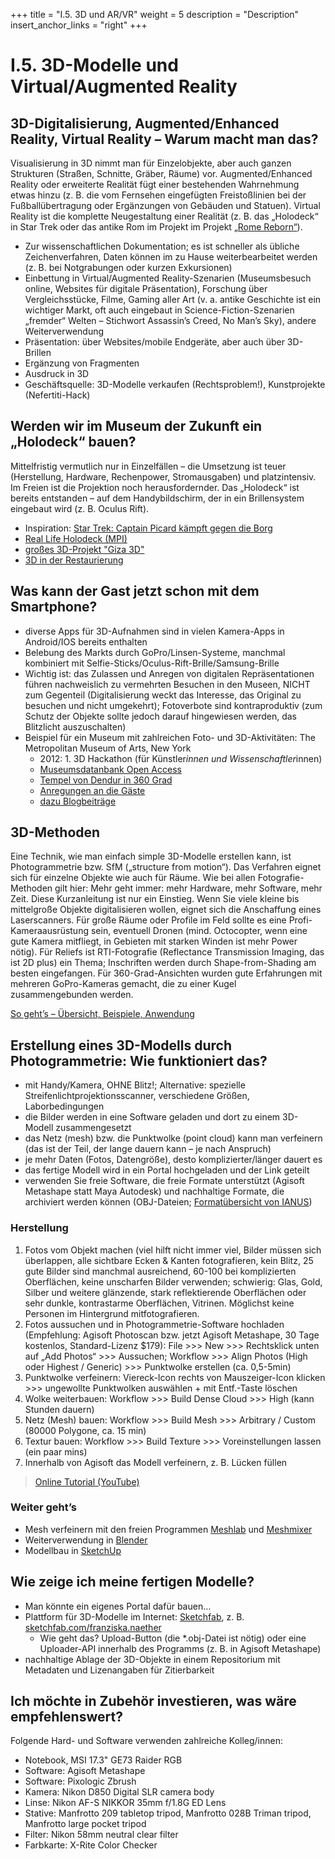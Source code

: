 +++
title = "I.5. 3D und AR/VR"
weight = 5
description = "Description"
insert_anchor_links = "right"
+++

# I.5. 3D-Modelle und Virtual/Augmented Reality

## 3D-Digitalisierung, Augmented/Enhanced Reality, Virtual Reality – Warum macht man das?

Visualisierung in 3D nimmt man für Einzelobjekte, aber auch ganzen Strukturen (Straßen, Schnitte, Gräber, Räume) vor. Augmented/Enhanced Reality oder erweiterte Realität fügt einer bestehenden Wahrnehmung etwas hinzu (z. B. die vom Fernsehen eingefügten Freistoßlinien bei der Fußballübertragung oder Ergänzungen von Gebäuden und Statuen). Virtual Reality ist die komplette Neugestaltung einer Realität (z. B. das „Holodeck“ in Star Trek oder das antike Rom im Projekt im Projekt [„Rome Reborn“](https://www.romereborn.org/)).

* Zur wissenschaftlichen Dokumentation; es ist schneller als übliche Zeichenverfahren, Daten können im zu Hause weiterbearbeitet werden (z. B. bei Notgrabungen oder kurzen Exkursionen)
* Einbettung in Virtual/Augmented Reality-Szenarien (Museumsbesuch online, Websites für digitale Präsentation), Forschung über Vergleichsstücke, Filme, Gaming aller Art (v. a. antike Geschichte ist ein wichtiger Markt, oft auch eingebaut in Science-Fiction-Szenarien „fremder“ Welten – Stichwort Assassin’s Creed, No Man’s Sky), andere Weiterverwendung
* Präsentation: über Websites/mobile Endgeräte, aber auch über 3D-Brillen
* Ergänzung von Fragmenten
* Ausdruck in 3D
* Geschäftsquelle: 3D-Modelle verkaufen (Rechtsproblem!), Kunstprojekte (Nefertiti-Hack)

## Werden wir im Museum der Zukunft ein „Holodeck“ bauen?

Mittelfristig vermutlich nur in Einzelfällen – die Umsetzung ist teuer (Herstellung, Hardware, Rechenpower, Stromausgaben) und platzintensiv. Im Freien ist die Projektion noch herausfordernder. Das „Holodeck“ ist bereits entstanden – auf dem Handybildschirm, der in ein Brillensystem eingebaut wird (z. B. Oculus Rift).
* Inspiration: [Star Trek: Captain Picard kämpft gegen die Borg](https://www.youtube.com/watch?v=d7dfsLfWJvc)
* [Real Life Holodeck (MPI)](https://www.youtube.com/watch?v=7ZPs7knvs7M)
* [großes 3D-Projekt "Giza 3D"](https://www.3ds.com/stories/giza-3d/)
* [3D in der Restaurierung](https://www.culturartis.de/home/portfolio/3d-scan-und-druck/)

## Was kann der Gast jetzt schon mit dem Smartphone?

* diverse Apps für 3D-Aufnahmen sind in vielen Kamera-Apps in Android/IOS bereits enthalten
* Belebung des Markts durch GoPro/Linsen-Systeme, manchmal kombiniert mit Selfie-Sticks/Oculus-Rift-Brille/Samsung-Brille
* Wichtig ist: das Zulassen und Anregen von digitalen Repräsentationen führen nachweislich zu vermehrten Besuchen in den Museen, NICHT zum Gegenteil (Digitalisierung weckt das Interesse, das Original zu besuchen und nicht umgekehrt); Fotoverbote sind kontraproduktiv (zum Schutz der Objekte sollte jedoch darauf hingewiesen werden, das Blitzlicht auszuschalten)
* Beispiel für ein Museum mit zahlreichen Foto- und 3D-Aktivitäten: The Metropolitan Museum of Arts, New York
    * 2012: 1. 3D Hackathon (für Künstler*innen und Wissenschaftler*innen)
    * [Museumsdatanbank Open Access](http://www.metmuseum.org/blogs/digital-underground/2017/open-access-at-the-met)
    * [Tempel von Dendur in 360 Grad](http://www.metmuseum.org/art/online-features/met-360-project)
    * [Anregungen an die Gäste](http://www.metmuseum.org/blogs/digital-underground/posts/2013/3d-printing)
    * [dazu Blogbeiträge](http://www.metmuseum.org/blogs/digital-underground/posts/2013/photographs-for-digital-3d-models)

## 3D-Methoden

Eine Technik, wie man einfach simple 3D-Modelle erstellen kann, ist Photogrammetrie bzw. SfM („structure from motion“). Das Verfahren eignet sich für einzelne Objekte wie auch für Räume. Wie bei allen Fotografie-Methoden gilt hier: Mehr geht immer: mehr Hardware, mehr Software, mehr Zeit. Diese Kurzanleitung ist nur ein Einstieg. Wenn Sie viele kleine bis mittelgroße Objekte digitalisieren wollen, eignet sich die Anschaffung eines Laserscanners. Für große Räume oder Profile im Feld sollte es eine Profi-Kameraausrüstung sein, eventuell Dronen (mind. Octocopter, wenn eine gute Kamera mitfliegt, in Gebieten mit starken Winden ist mehr Power nötig). 
Für Reliefs ist RTI-Fotografie (Reflectance Transmission Imaging, das ist 2D plus) ein Thema; Inschriften werden durch Shape-from-Shading am besten eingefangen. Für 360-Grad-Ansichten wurden gute Erfahrungen mit mehreren GoPro-Kameras gemacht, die zu einer Kugel zusammengebunden werden.

[So geht’s – Übersicht, Beispiele, Anwendung](https://www.mdr.de/wissen/faszination-technik/alt-aegypten-in-drei-d-modellen-100.html)

## Erstellung eines 3D-Modells durch Photogrammetrie: Wie funktioniert das?

* mit Handy/Kamera, OHNE Blitz!; Alternative: spezielle Streifenlichtprojektionsscanner, verschiedene Größen, Laborbedingungen
* die Bilder werden in eine Software geladen und dort zu einem 3D-Modell zusammengesetzt
* das Netz (mesh) bzw. die Punktwolke (point cloud) kann man verfeinern (das ist der Teil, der lange dauern kann – je nach Anspruch)
* je mehr Daten (Fotos, Datengröße), desto komplizierter/länger dauert es
* das fertige Modell wird in ein Portal hochgeladen und der Link geteilt
* verwenden Sie freie Software, die freie Formate unterstützt (Agisoft Metashape statt Maya Autodesk) und nachhaltige Formate, die archiviert werden können (OBJ-Dateien; [Formatübersicht von IANUS](https://www.ianus-fdz.de/it-empfehlungen/3d))

### Herstellung

1. Fotos vom Objekt machen (viel hilft nicht immer viel, Bilder müssen sich überlappen, alle sichtbare Ecken & Kanten fotografieren, kein Blitz, 25 gute Bilder sind manchmal ausreichend, 60-100 bei komplizierten Oberflächen, keine unscharfen Bilder verwenden; schwierig: Glas, Gold, Silber und weitere glänzende, stark reflektierende Oberflächen oder sehr dunkle, kontrastarme Oberflächen, Vitrinen. Möglichst keine Personen im Hintergrund mitfotografieren.
2. Fotos aussuchen und in Photogrammetrie-Software hochladen (Empfehlung: Agisoft Photoscan bzw. jetzt Agisoft Metashape, 30 Tage kostenlos, Standard-Lizenz $179): File >>> New >>> Rechtsklick unten auf „Add Photos“ >>> Aussuchen; Workflow >>> Align Photos (High oder Highest / Generic) >>> Punktwolke erstellen (ca. 0,5-5min)
3. Punktwolke verfeinern: Viereck-Icon rechts von Mauszeiger-Icon klicken >>> ungewollte Punktwolken auswählen + mit Entf.-Taste löschen
4. Wolke weiterbauen: Workflow >>> Build Dense Cloud >>> High (kann Stunden dauern)
5. Netz (Mesh) bauen: Workflow >>> Build Mesh >>> Arbitrary / Custom (80000 Polygone, ca. 15 min)
6. Textur bauen: Workflow >>> Build Texture >>> Voreinstellungen lassen (ein paar mins)
7. Innerhalb von Agisoft das Modell verfeinern, z. B. Lücken füllen

> [Online Tutorial (YouTube)](https://www.youtube.com/watch?v=VMb4iMDzvj8)

### Weiter geht’s

* Mesh verfeinern mit den freien Programmen [Meshlab](http://www.meshlab.net/) und [Meshmixer](http://www.meshmixer.com/)
* Weiterverwendung in [Blender](https://www.blender.org/)
* Modellbau in [SketchUp](https://www.sketchup.com/de)

## Wie zeige ich meine fertigen Modelle?

* Man könnte ein eigenes Portal dafür bauen… 
* Plattform für 3D-Modelle im Internet: [Sketchfab](https://sketchfab.com/), z. B. [sketchfab.com/franziska.naether](https://sketchfab.com/franziska.naether)
    * Wie geht das? Upload-Button (die *.obj-Datei ist nötig) oder eine Uploader-API innerhalb des Programms (z. B. in Agisoft Metashape)
* nachhaltige Ablage der 3D-Objekte in einem Repositorium mit Metadaten und Lizenangaben für Zitierbarkeit

## Ich möchte in Zubehör investieren, was wäre empfehlenswert?

Folgende Hard- und Software verwenden zahlreiche Kolleg/innen:

* Notebook, MSI 17.3" GE73 Raider RGB
* Software: Agisoft Metashape
* Software: Pixologic Zbrush
* Kamera: Nikon D850 Digital SLR camera body
* Linse: Nikon AF-S NIKKOR 35mm f/1.8G ED Lens
* Stative: Manfrotto 209 tabletop tripod, Manfrotto 028B Triman tripod, Manfrotto large pocket tripod
* Filter: Nikon 58mm neutral clear filter 
* Farbkarte: X-Rite Color Checker
